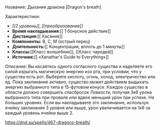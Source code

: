 Название: Дыхание дракона \[Dragon's breath] 

Характеристики:
- *[[2 уровень]], [[преобразование]]*
- **Время накладывания:**[[ 1 бонусное действие]]
- **Дистанция:**[[ Касание]]
- **Компоненты:** В, С, М (острый перец)
- **Длительность:**[[ Концентрация, вплоть до 1 минуты]]
- **Классы:**[[Класс  волшебник]], [[Класс чародей]]
- **Источник:**[[ «Xanathar's Guide to Everything»]]

Описание:
Вы касаетесь одного согласного существа и наделяете его силой изрыгать магическую энергию изо рта, при условии, что у существа есть рот. Выберите кислоту, огонь, холод, электричество или яд. Пока заклинание активно, существо может действием выдыхать энергию выбранного типа в 15-футовом конусе.
Каждое существо в области должно совершить спасбросок Ловкости, получая 3к6 урона выбранного типа при провале или вдвое меньший урон при успехе.
На больших уровнях. Если вы накладываете это заклинание, используя ячейку заклинания 3 уровня или выше, урон увеличивается на 1к6 за каждый уровень ячейки выше 2.

https://dnd.su/spells/467-dragons-breath/